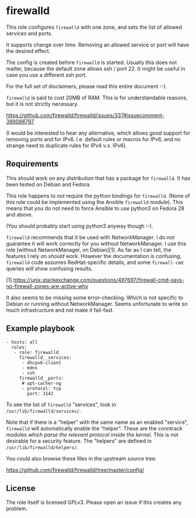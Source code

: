 # firewalld #

This role configures `firewalld` with one zone, and sets the list of
allowed services and ports.

It supports change over time.  Removing an allowed service or port will
have the desired effect.

The config is created before `firewalld` is started.  Usually this does
not matter, because the default zone allows ssh / port 22.  It might be
useful in case you use a different ssh port.

For the full set of disclaimers, please read this entire document :-).

`firewalld` is said to cost 20MB of RAM.  This is for understandable
reasons, but it is not strictly necessary.

https://github.com/firewalld/firewalld/issues/337#issuecomment-389086797

(I would be interested to hear any alternative, which allows good
support for removing ports and for IPv6.  I.e. default rules or macros
for IPv6, and no strange need to duplicate rules for IPv4 v.s. IPv6).


## Requirements

This should work on any distribution that has a package for
`firewalld`.  It has been tested on Debian and Fedora.

This role happens to *not* require the python bindings for `firewalld`.
(None of this role could be implemented using the Ansible `firewalld`
module).  This means that you do not need to force Ansible to use
python3 on Fedora 28 and above.

(You should probably start using python3 anyway though :-).

`firewalld` recommends that it be used with NetworkManager.  I do not
guarantee it will work correctly for you without NetworkManager.
I use this role [without NetworkManager, on Debian][1].  As far as I
can tell, the features I rely on *should* work.  However the
documentation is confusing, `firewalld` code assumes RedHat-specific
details, and some `firewall-cmd` queries will show confusing results.

[1] https://unix.stackexchange.com/questions/497697/firewall-cmd-says-no-firewall-zones-are-active-why

It also seems to be missing some error-checking.  Which is not
specific to Debian or running without NetworkManager.  Seems
unfortunate to write so much infrastructure and not make it
fail-fast.


## Example playbook

    - hosts: all
      roles:
       - role: firewalld
         firewalld__services:
          - dhcpv6-client
          - mdns
          - ssh
         firewalld__ports:
          # apt-cacher-ng
          - protocol: tcp
            port: 3142

To see the list of `firewalld` "services", look in
`/usr/lib/firewalld/services/`.

Note that if there is a "helper" with the same name as an enabled
"service", `firewalld` will automatically enable the "helper".
These are the conntrack modules *which parse the relevant protocol
inside the kernel*.  This is not desirable for a security feature.
The "helpers" are defined in `/usr/lib/firewalld/helpers/`.

You could also browse these files in the upstream source tree:

https://github.com/firewalld/firewalld/tree/master/config/


## License

The role itself is licensed GPLv3.  Please open an issue if this creates any problem.
